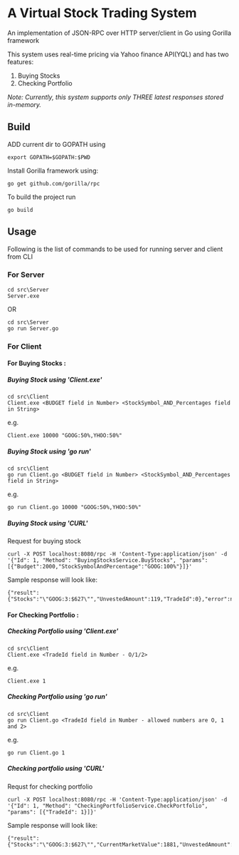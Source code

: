 # A Virtual Stock Trading System 

An implementation of JSON-RPC over HTTP server/client in Go using Gorilla framework

This system uses real-time pricing via Yahoo finance API(YQL) and has two features:

1. Buying Stocks
2. Checking Portfolio

  
_Note: Currently, this system supports only THREE latest responses stored in-memory._ 

## Build 

ADD current dir to GOPATH using

```
export GOPATH=$GOPATH:$PWD
```

Install Gorilla framework using:

```
go get github.com/gorilla/rpc
```

To build the project run

```
go build
```

## Usage

Following is the list of commands to be used for running server and client from CLI

### For Server

```
cd src\Server
Server.exe
```
OR
```
cd src\Server
go run Server.go
```

### For Client

#### For Buying Stocks :
##### Buying Stock using 'Client.exe'
```
cd src\Client
Client.exe <BUDGET field in Number> <StockSymbol_AND_Percentages field in String>
```
e.g.

```
Client.exe 10000 "GOOG:50%,YHOO:50%"
```

##### Buying Stock using 'go run'

```
cd src\Client
go run Client.go <BUDGET field in Number> <StockSymbol_AND_Percentages field in String>
```

e.g.

```
go run Client.go 10000 "GOOG:50%,YHOO:50%"
```

##### Buying Stock using 'CURL'

Request for buying stock
```
curl -X POST localhost:8080/rpc -H 'Content-Type:application/json' -d '{"Id": 1, "Method": "BuyingStocksService.BuyStocks", "params": [{"Budget":2000,"StockSymbolAndPercentage":"GOOG:100%"}]}'
```

Sample response will look like:
```
{"result":{"Stocks":"\"GOOG:3:$627\"","UnvestedAmount":119,"TradeId":0},"error":null,"id":1}
```

#### For Checking Portfolio :		
##### Checking Portfolio using 'Client.exe'
```	
cd src\Client
Client.exe <TradeId field in Number - O/1/2>
```
e.g.
```
Client.exe 1
```
##### Checking Portfolio using 'go run'
```
cd src\Client
go run Client.go <TradeId field in Number - allowed numbers are O, 1 and 2>
```
e.g.
```
go run Client.go 1
```

##### Checking portfolio using 'CURL'

Requst for checking portfolio
```
curl -X POST localhost:8080/rpc -H 'Content-Type:application/json' -d '{"Id": 1, "Method": "CheckingPortfolioService.CheckPortfolio", "params": [{"TradeId": 1}]}'
```

Sample response will look like:
```
{"result":{"Stocks":"\"GOOG:3:$627\"","CurrentMarketValue":1881,"UnvestedAmount":119},"error":null,"id":1}
```

